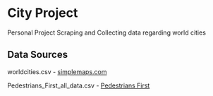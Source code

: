 # City Project
Personal Project Scraping and Collecting data regarding world cities

## Data Sources
worldcities.csv - [simplemaps.com](https://simplemaps.com/data/world-cities)

Pedestrians_First_all_data.csv - [Pedestrians First](https://pedestriansfirst.itdp.org/)